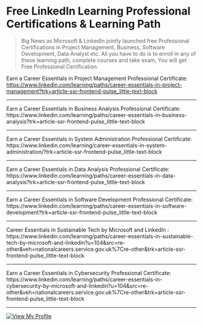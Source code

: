 # Free LinkedIn Learning Professional Certifications & Learning Path

>Big News as Microsoft & LinkedIn jointly launched free Professional Certifications in Project Management, Business, Software Development, Data Analyst etc.
>All you have to do is to enroll in any of these learning path, complete courses and take exam, You will get Free Professional Certification.
 

Earn a Career Essentials in Project Management Professional Certificate:  https://www.linkedin.com/learning/paths/career-essentials-in-project-management?trk=article-ssr-frontend-pulse_little-text-block
<hr>
Earn a Career Essentials in Business Analysis Professional Certificate: https://www.linkedin.com/learning/paths/career-essentials-in-business-analysis?trk=article-ssr-frontend-pulse_little-text-block   
<hr>
Earn a Career Essentials in System Administration Professional Certificate: https://www.linkedin.com/learning/career-essentials-in-system-administration/?trk=article-ssr-frontend-pulse_little-text-block
<hr>
Earn a Career Essentials in Data Analysis Professional Certificate: https://www.linkedin.com/learning/paths/career-essentials-in-data-analysis?trk=article-ssr-frontend-pulse_little-text-block
<hr>
Earn a Career Essentials in Software Development Professional Certificate: https://www.linkedin.com/learning/paths/career-essentials-in-software-development?trk=article-ssr-frontend-pulse_little-text-block
<hr>
Career Essentials in Sustainable Tech by Microsoft and LinkedIn : https://www.linkedin.com/learning/paths/career-essentials-in-sustainable-tech-by-microsoft-and-linkedin?u=104&src=re-other&veh=nationalcareers.service.gov.uk%7Cre-other&trk=article-ssr-frontend-pulse_little-text-block
<hr>
Earn a Career Essentials in Cybersecurity Professional Certificate: https://www.linkedin.com/learning/paths/career-essentials-in-cybersecurity-by-microsoft-and-linkedin?u=104&src=re-other&veh=nationalcareers.service.gov.uk%7Cre-other&trk=article-ssr-frontend-pulse_little-text-block
<br>
<hr>
  <a href="https://github.com/mscbuild"><img src="https://camo.githubusercontent.com/e9f3798d5901d27fe2097e37c8e91edb808b38b236dbebd836638c12b836ed7b/68747470733a2f2f696d672e736869656c64732e696f2f62616467652f566965772d4d795f50726f66696c652d677265656e3f6c6f676f3d476974487562" alt="View My Profile" data-canonical-src="https://img.shields.io/badge/View-My_Profile-green?logo=GitHub" style="max-width: 100%;"></a>
   
                    
        
      
